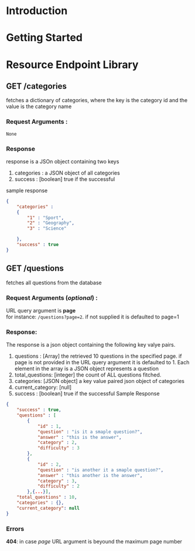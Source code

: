 # Introduction

# Getting Started

# Resource Endpoint Library

## GET /categories
fetches a dictionary of categories, where the key is the category id  and the value is the category name
### Request Arguments : 
    None
### Response
response is a JSOn object containing two keys
1. categories : a JSON object of all categories
2. success : [boolean] true if the successful

sample response
```json
{
    "categories" : 
    {
        "1" : "Sport",
        "2" : "Geography",
        "3" : "Science"

    },
    "success" : true
}
```
## GET /questions
fetches all questions from the database
### Request Arguments (_optional_) : 
URL query argument is __page__\
for instance: ```/questions?page=2```. if not supplied it is defaulted to page=1
### Response: 
The response is a json object containing the following key valye pairs.
1. questions : [Array] the retrieved 10 questions in the specified page. if page is not provided in the URL query argument it is defaulted to 1. Each element in the array is a JSON object represents a question
2. total_questions: [integer] the count of ALL questions fitched.
3. categories: [JSON object] a key value paired json object of categories 
4. current_category: [null]
5. success : [boolean] true if the successful
Sample Response
```json
{
    "success" : true,
    "questions" : [
        {
            "id" : 1,
            "question" : "is it a smaple question?",
            "answer" : "this is the answer",
            "category" : 2,
            "difficulty" : 3
        }, 
        {
            "id" : 2,
            "question" : "is another it a smaple question?",
            "answer" : "this another is the answer",
            "category" : 3,
            "difficulty" : 2
        },{...}],
    "total_questions" : 10,
    "categories" : {},
    "current_category": null
}

```
### Errors
__404__:  in case _page_ URL argument is beyound the maximum page number
